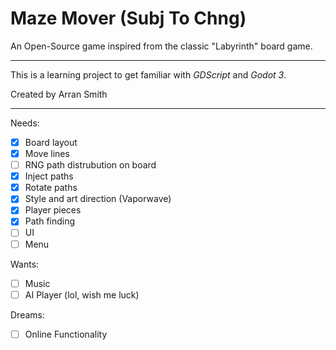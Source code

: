 # Maze Mover (Subj To Chng)

An Open-Source game inspired from the classic "Labyrinth" board game.

---

This is a learning project to get familiar with *GDScript* and *Godot 3*.

Created by Arran Smith

---

Needs:

- [x] Board layout
- [x] Move lines
- [ ] RNG path distrubution on board
- [x] Inject paths
- [x] Rotate paths
- [x] Style and art direction (Vaporwave)
- [x] Player pieces
- [x] Path finding
- [ ] UI
- [ ] Menu

Wants:

- [ ] Music
- [ ] AI Player (lol, wish me luck)

Dreams:

- [ ] Online Functionality 

